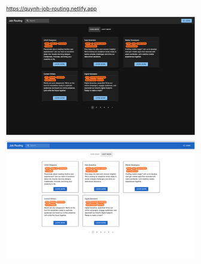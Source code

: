 https://quynh-job-routing.netlify.app



![dark mode](/images/1.png)



![light mode](/images/2.png)
